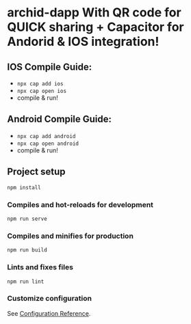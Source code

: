 # archid-dapp With QR code for QUICK sharing + Capacitor for Andorid & IOS integration!

## IOS Compile Guide:
- `npx cap add ios`
- `npx cap open ios`
- compile & run!

## Android Compile Guide:
- `npx cap add android`
- `npx cap open android`
- compile & run!


## Project setup
```
npm install
```

### Compiles and hot-reloads for development
```
npm run serve
```

### Compiles and minifies for production
```
npm run build
```

### Lints and fixes files
```
npm run lint
```

### Customize configuration
See [Configuration Reference](https://cli.vuejs.org/config/).
